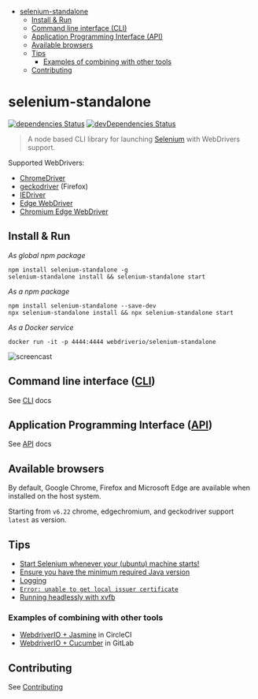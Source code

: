 <!-- START doctoc generated TOC please keep comment here to allow auto update -->
<!-- DON'T EDIT THIS SECTION, INSTEAD RE-RUN doctoc TO UPDATE -->

- [selenium-standalone](#selenium-standalone)
  - [Install & Run](#install--run)
  - [Command line interface (CLI)](#command-line-interface-cli)
  - [Application Programming Interface (API)](#application-programming-interface-api)
  - [Available browsers](#available-browsers)
  - [Tips](#tips)
    - [Examples of combining with other tools](#examples-of-combining-with-other-tools)
  - [Contributing](#contributing)

<!-- END doctoc generated TOC please keep comment here to allow auto update -->

# selenium-standalone 
[![dependencies Status](https://david-dm.org/webdriverio/selenium-standalone/status.svg)](https://david-dm.org/webdriverio/selenium-standalone)
[![devDependencies Status](https://david-dm.org/webdriverio/selenium-standalone/dev-status.svg)](https://david-dm.org/webdriverio/selenium-standalone?type=dev)

> A node based CLI library for launching [Selenium](http://www.seleniumhq.org/download/) with WebDrivers support.

Supported WebDrivers:

 * [ChromeDriver](https://github.com/SeleniumHQ/selenium/wiki/ChromeDriver)
 * [geckodriver](https://github.com/mozilla/geckodriver/releases) (Firefox)
 * [IEDriver](https://github.com/SeleniumHQ/selenium/wiki/InternetExplorerDriver)
 * [Edge WebDriver](https://developer.microsoft.com/en-us/microsoft-edge/tools/webdriver/#downloads)
 * [Chromium Edge WebDriver](https://developer.microsoft.com/en-us/microsoft-edge/tools/webdriver/#downloads)


## Install & Run

*As global npm package*

```shell
npm install selenium-standalone -g
selenium-standalone install && selenium-standalone start
```

*As a npm package*

```shell
npm install selenium-standalone --save-dev
npx selenium-standalone install && npx selenium-standalone start
```

*As a Docker service*

```shell
docker run -it -p 4444:4444 webdriverio/selenium-standalone
```

![screencast](screencast.gif)

## Command line interface ([CLI](./docs/CLI.md))

See [CLI](./docs/CLI.md) docs

## Application Programming Interface ([API](./docs/API.md))

See [API](./docs/API.md) docs

## Available browsers

By default, Google Chrome, Firefox and Microsoft Edge are available when installed on the host system.

Starting from `v6.22` chrome, edgechromium, and geckodriver support `latest` as version.

## Tips

- [Start Selenium whenever your (ubuntu) machine starts!](./docs/run-when-system-starts.md)
- [Ensure you have the minimum required Java version](./docs/java-versions.md)
- [Logging](./docs/logging.md)
- [`Error: unable to get local issuer certificate`](./docs/issuer-cerificate.md)
- [Running headlessly with xvfb](./docs/xvfb.md)

### Examples of combining with other tools

- [WebdriverIO + Jasmine](https://github.com/mgrybyk/wdio-jasmine-boilerplate) in CircleCI
- [WebdriverIO + Cucumber](https://gitlab.com/bar_foo/wdio-cucumber-typescript) in GitLab

## Contributing

See [Contributing](./CONTRIBUTING.md)
